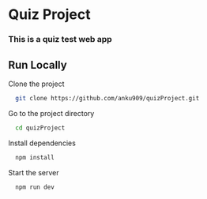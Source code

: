 
# Quiz Project 

### This is a quiz test web app 


## Run Locally

Clone the project

```bash
  git clone https://github.com/anku909/quizProject.git
```

Go to the project directory

```bash
  cd quizProject
```

Install dependencies

```bash
  npm install
```

Start the server

```bash
  npm run dev
```

